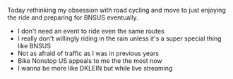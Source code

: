 Today rethinking my obsession with road cycling and move to just enjoying the ride and preparing for BNSUS eventually.

- I don't need an event to ride even the same routes
- I really don't willingly riding in the rain unless it's a super special thing like BNSUS
- Not as afraid of traffic as I was in previous years
- Bike Nonstop US appeals to me the the most now
- I wanna be more like DKLEIN but while live streaming

